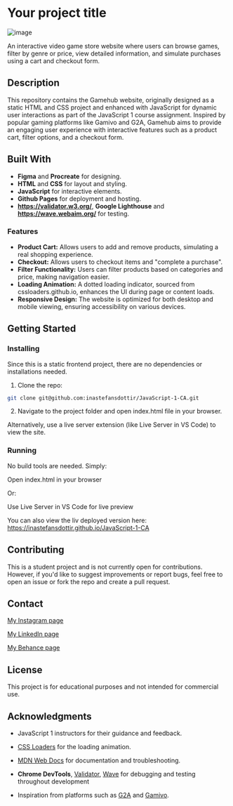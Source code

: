 # Your project title

![image](https://user-images.githubusercontent.com/52622303/164316813-4b12d99f-aeb7-4069-85cf-e72b3a50ac99.png)

An interactive video game store website where users can browse games, filter by genre or price, view detailed information, and simulate purchases using a cart and checkout form.

## Description

This repository contains the Gamehub website, originally designed as a static HTML and CSS project and enhanced with JavaScript for dynamic user interactions as part of the JavaScript 1 course assignment. Inspired by popular gaming platforms like Gamivo and G2A, Gamehub aims to provide an engaging user experience with interactive features such as a product cart, filter options, and a checkout form.

## Built With

- **Figma** and **Procreate** for designing.
- **HTML** and **CSS** for layout and styling.
- **JavaScript** for interactive elements.
- **Github Pages** for deployment and hosting.
- **https://validator.w3.org/**, **Google Lighthouse** and **https://wave.webaim.org/** for testing.

### Features

- **Product Cart:** Allows users to add and remove products, simulating a real shopping experience.
- **Checkout:** Allows users to checkout items and "complete a purchase".
- **Filter Functionality:** Users can filter products based on categories and price, making navigation easier.
- **Loading Animation:** A dotted loading indicator, sourced from cssloaders.github.io, enhances the UI during page or content loads.
- **Responsive Design:** The website is optimized for both desktop and mobile viewing, ensuring accessibility on various devices.

## Getting Started

### Installing

Since this is a static frontend project, there are no dependencies or installations needed.

1. Clone the repo:

```bash
git clone git@github.com:inastefansdottir/JavaScript-1-CA.git
```

2. Navigate to the project folder and open index.html file in your browser.

Alternatively, use a live server extension (like Live Server in VS Code) to view the site.

### Running

No build tools are needed. Simply:

Open index.html in your browser

Or:

Use Live Server in VS Code for live preview

You can also view the liv deployed version here: https://inastefansdottir.github.io/JavaScript-1-CA

## Contributing

This is a student project and is not currently open for contributions. However, if you'd like to suggest improvements or report bugs, feel free to open an issue or fork the repo and create a pull request.

## Contact

[My Instagram page](https://www.instagram.com/inas.designs/)

[My LinkedIn page](https://www.linkedin.com/in/ina-s-stefansdottir-36b98b294/)

[My Behance page](https://www.behance.net/nasstefnsdttir)

## License

This project is for educational purposes and not intended for commercial use.

## Acknowledgments

- JavaScript 1 instructors for their guidance and feedback.

- [CSS Loaders](https://cssloaders.github.io/) for the loading animation.

- [MDN Web Docs](https://developer.mozilla.org/) for documentation and troubleshooting.

- **Chrome DevTools**, [Validator](https://validator.w3.org/#validate_by_input), [Wave](https://wave.webaim.org/) for debugging and testing throughout development

- Inspiration from platforms such as [G2A](https://www.g2a.com/) and [Gamivo](https://www.gamivo.com/).

